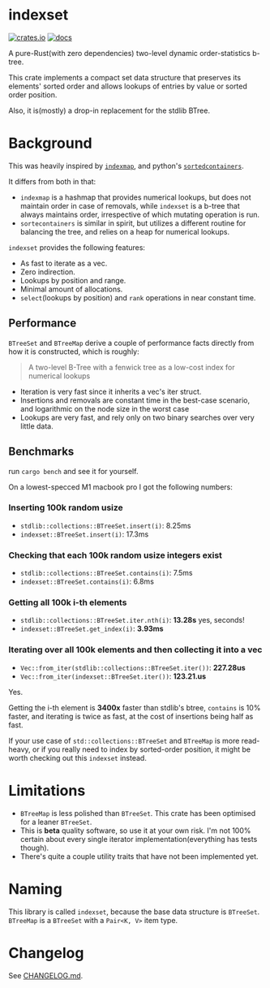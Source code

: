 # indexset

[![crates.io](https://img.shields.io/crates/v/indexset.svg)](https://crates.io/crates/indexset)
[![docs](https://docs.rs/indexset/badge.svg)](https://docs.rs/indexset)

A pure-Rust(with zero dependencies) two-level dynamic order-statistics b-tree.

This crate implements a compact set data structure that preserves its elements' sorted order and 
allows lookups of entries by value or sorted order position.

Also, it is(mostly) a drop-in replacement for the stdlib BTree.

# Background

This was heavily inspired by [`indexmap`](https://crates.io/crates/indexmap), and 
python's [`sortedcontainers`](https://github.com/grantjenks/python-sortedcontainers).

It differs from both in that:
* `indexmap` is a hashmap that provides numerical lookups, but does not maintain order in case of removals, while
`indexset` is a b-tree that always maintains order, irrespective of which mutating operation is run.
* `sortecontainers` is similar in spirit, but utilizes a different routine for balancing the tree, and relies 
on a heap for numerical lookups.

`indexset` provides the following features:
- As fast to iterate as a vec.
- Zero indirection.
- Lookups by position and range.
- Minimal amount of allocations.
- `select`(lookups by position) and `rank` operations in near constant time.

## Performance

`BTreeSet` and `BTreeMap` derive a couple of performance facts directly from how it is constructed,  which is roughly:

> A two-level B-Tree with a fenwick tree as a low-cost index for numerical lookups

- Iteration is very fast since it inherits a vec's iter struct.
- Insertions and removals are constant time in the best-case scenario, and logarithmic on the node size in the worst 
case
- Lookups are very fast, and rely only on two binary searches over very little data.

## Benchmarks

run `cargo bench` and see it for yourself.

On a lowest-specced M1 macbook pro I got the following numbers:

### Inserting 100k random usize

* `stdlib::collections::BTreeSet.insert(i)`: 8.25ms
* `indexset::BTreeSet.insert(i)`: 17.3ms

### Checking that each 100k random usize integers exist

* `stdlib::collections::BTreeSet.contains(i)`: 7.5ms
* `indexset::BTreeSet.contains(i)`: 6.8ms

### Getting all 100k i-th elements

* `stdlib::collections::BTreeSet.iter.nth(i)`: **13.28s** yes, seconds!
* `indexset::BTreeSet.get_index(i)`: **3.93ms**

### Iterating over all 100k elements and then collecting it into a vec

* `Vec::from_iter(stdlib::collections::BTreeSet.iter())`: **227.28us**
* `Vec::from_iter(indexset::BTreeSet.iter())`: **123.21.us**

Yes.

Getting the i-th element is **3400x** faster than stdlib's btree, `contains` is 10% faster, and iterating
is twice as fast, at the cost of insertions being half as fast.

If your use case of `std::collections::BTreeSet` and `BTreeMap` is more read-heavy, or if you really need to index by
sorted-order position, it might be worth checking out this `indexset` instead.

# Limitations

* `BTreeMap` is less polished than `BTreeSet`. This crate has been optimised for a leaner `BTreeSet`.
* This is **beta** quality software, so use it at your own risk. I'm not 100% certain about every single iterator
implementation(everything has tests though).
* There's quite a couple utility traits that have not been implemented yet.

# Naming

This library is called `indexset`, because the base data structure is `BTreeSet`. `BTreeMap` is a `BTreeSet` with 
a `Pair<K, V>` item type.

# Changelog

See [CHANGELOG.md](https://github.com/brurucy/indexset/blob/master/CHANGELOG.md).